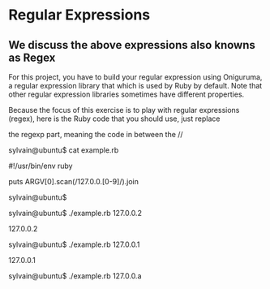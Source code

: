# Regular Expressions

## We discuss the above expressions also knowns as Regex

For this project, you have to build your regular expression using Oniguruma, a regular expression library that which is used by Ruby by default. Note that other regular expression libraries sometimes have different properties.


Because the focus of this exercise is to play with regular expressions (regex), here is the Ruby code that you should use, just replace 

the regexp part, meaning the code in between the //


sylvain@ubuntu$ cat example.rb

#!/usr/bin/env ruby

puts ARGV[0].scan(/127.0.0.[0-9]/).join

sylvain@ubuntu$

sylvain@ubuntu$ ./example.rb 127.0.0.2

127.0.0.2

sylvain@ubuntu$ ./example.rb 127.0.0.1

127.0.0.1

sylvain@ubuntu$ ./example.rb 127.0.0.a
